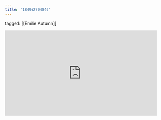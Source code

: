```yaml
---
title: '184962704840'
---
```

tagged: [[Emilie Autumn]]
<iframe allow="accelerometer; autoplay; clipboard-write; encrypted-media; gyroscope; picture-in-picture" allowfullscreen="" frameborder="0" height="281" id="youtube_iframe" src="https://www.youtube.com/embed/2WcopLM6xpE?feature=oembed&amp;enablejsapi=1&amp;origin=https://safe.txmblr.com&amp;wmode=opaque" width="500"></iframe>